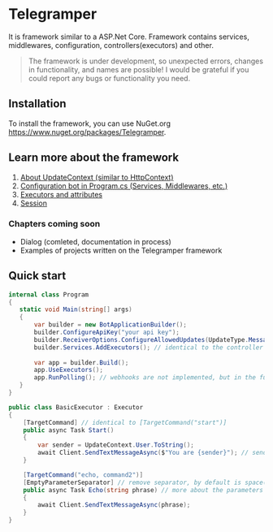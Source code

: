 # Telegramper
It is framework similar to a ASP.Net Core. Framework contains services, middlewares, configuration, controllers(executors) and other.

> The framework is under development, so unexpected errors, changes in functionality, and names are possible! I would be grateful if you could report any bugs or functionality you need.

## Installation
To install the framework, you can use NuGet.org https://www.nuget.org/packages/Telegramper.

## Learn more about the framework
1. [About UpdateContext (similar to HttpContext)](https://github.com/GineTik/Telegramper-TelegramFramework/blob/master/Documentation/Core/UpdateContext.md)
1. [Configuration bot in Program.cs (Services, Middlewares, etc.)](https://github.com/GineTik/Telegramper-TelegramFramework/blob/master/Documentation/Core/ConfigurationOfFramework.md)
1. [Executors and attributes](https://github.com/GineTik/Telegramper-TelegramFramework/tree/master/Documentation/Executors)
1. [Session](https://github.com/GineTik/Telegramper-TelegramFramework/tree/master/Documentation/Sessions)

### Chapters coming soon
- Dialog (comleted, documentation in process)
- Examples of projects written on the Telegramper framework

## Quick start
```cs
internal class Program
{
   static void Main(string[] args)
   {
       var builder = new BotApplicationBuilder();
       builder.ConfigureApiKey("your api key");
       builder.ReceiverOptions.ConfigureAllowedUpdates(UpdateType.Message, UpdateType.CallbackQuery); // default is UpdateType.Message
       builder.Services.AddExecutors(); // identical to the controller in ASP.Net Core
   
       var app = builder.Build();
       app.UseExecutors();
       app.RunPolling(); // webhooks are not implemented, but in the future you will be able to, for example, change polling to webhooks and vice versa
   }
}

public class BasicExecutor : Executor
{
    [TargetCommand] // identical to [TargetCommand("start")]
    public async Task Start()
    {
        var sender = UpdateContext.User.ToString();
        await Client.SendTextMessageAsync($"You are {sender}"); // send a text response
    }

    [TargetCommand("echo, command2")]
    [EmptyParameterSeparator] // remove separator, by default is space(" ")
    public async Task Echo(string phrase) // more about the parameters later 
    {
        await Client.SendTextMessageAsync(phrase);
    }
}
```
